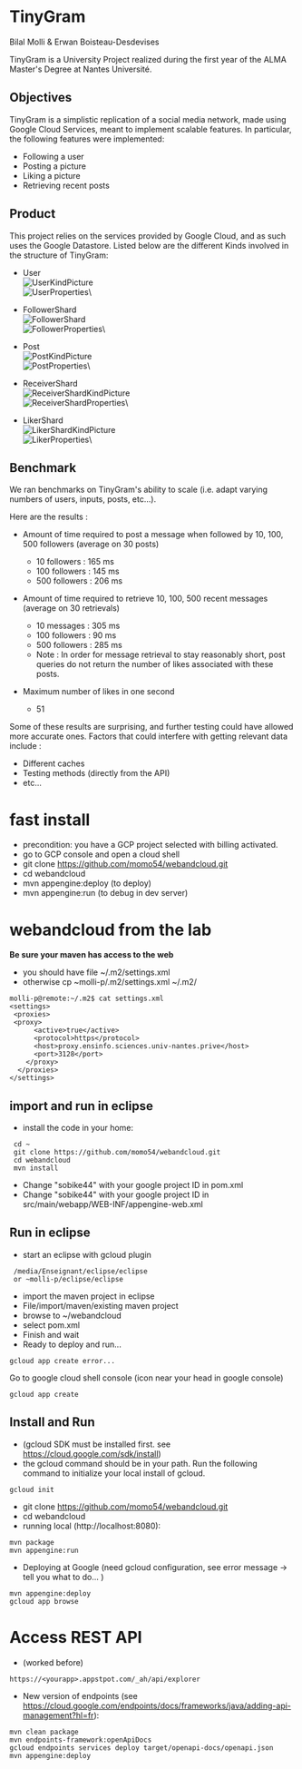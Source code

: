 # TinyGram
Bilal Molli & Erwan Boisteau-Desdevises


TinyGram is a University Project realized during the first year of the ALMA Master's Degree at Nantes Université.

## Objectives

TinyGram is a simplistic replication of a social media network, made using Google Cloud Services, meant to implement scalable features. 
In particular, the following features were implemented: 
- Following a user
- Posting a picture
- Liking a picture
- Retrieving recent posts

## Product

This project relies on the services provided by Google Cloud, and as such uses the Google Datastore. Listed below are the different Kinds involved in the structure of TinyGram: 
* User\
![UserKindPicture](./images/user_kind_picture.png)\
![UserProperties](./images/user_properties.png)\

* FollowerShard \
![FollowerShard](./images/follower_shard_kind_picture.png)\
![FollowerProperties](./images/follower_shard_properties.png)\

* Post\
![PostKindPicture](./images/post_kind_picture.png)\
![PostProperties](./images/post_properties.png)\

* ReceiverShard\
![ReceiverShardKindPicture](./images/receiver_shard_kind_picture.png)\
![ReceiverShardProperties](./images/receiver_shard_properties.png)\

* LikerShard\
![LikerShardKindPicture](./images/liker_shard_kind_picture.png)\
![LikerProperties](./images/liker_shard_properties.png)\

## Benchmark

We ran benchmarks on TinyGram's ability to scale (i.e. adapt varying numbers of users, inputs, posts, etc...).

Here are the results :

* Amount of time required to post a message when followed by 10, 100, 500 followers (average on 30 posts)
    - 10 followers : 165 ms
    - 100 followers : 145 ms
    - 500 followers : 206 ms

* Amount of time required to retrieve 10, 100, 500 recent messages (average on 30 retrievals)
    - 10 messages : 305 ms
    - 100 followers : 90 ms
    - 500 followers : 285 ms
    - Note : In order for message retrieval to stay reasonably short, post queries do not return the number of likes associated with these posts.

* Maximum number of likes in one second
    - 51


Some of these results are surprising, and further testing could have allowed more accurate ones. Factors that could interfere with getting relevant data include :
* Different caches
* Testing methods (directly from the API)
* etc...


# fast install

* precondition: you have a GCP project selected with billing activated. 
* go to GCP console and open a cloud shell
* git clone https://github.com/momo54/webandcloud.git
* cd webandcloud
* mvn appengine:deploy (to deploy)
* mvn appengine:run (to debug in dev server)

# webandcloud from the lab

**Be sure your maven has access to the web**
* you should have file ~/.m2/settings.xml
* otherwise cp ~molli-p/.m2/settings.xml ~/.m2/

```
molli-p@remote:~/.m2$ cat settings.xml
<settings>
 <proxies>
 <proxy>
      <active>true</active>
      <protocol>https</protocol>
      <host>proxy.ensinfo.sciences.univ-nantes.prive</host>
      <port>3128</port>
    </proxy>
  </proxies>
</settings>
```

## import and run in eclipse
* install the code in your home:
```
 cd ~
 git clone https://github.com/momo54/webandcloud.git
 cd webandcloud
 mvn install
```
* Change "sobike44" with your google project ID in pom.xml
* Change "sobike44" with your google project ID in src/main/webapp/WEB-INF/appengine-web.xml

## Run in eclipse

* start an eclipse with gcloud plugin
```
 /media/Enseignant/eclipse/eclipse
 or ~molli-p/eclipse/eclipse
 ```
* import the maven project in eclipse
 * File/import/maven/existing maven project
 * browse to ~/webandcloud
 * select pom.xml
 * Finish and wait
 * Ready to deploy and run...
 ```
 gcloud app create error...
 ```
 Go to google cloud shell console (icon near your head in google console)
 ```
 gcloud app create
 ```


## Install and Run 
* (gcloud SDK must be installed first. see https://cloud.google.com/sdk/install)
 * the gcloud command should be in your path. Run the following command to initialize your local install of gcloud.
```
gcloud init
```
* git clone https://github.com/momo54/webandcloud.git
* cd webandcloud
* running local (http://localhost:8080):
```
mvn package
mvn appengine:run
```
* Deploying at Google (need gcloud configuration, see error message -> tell you what to do... 
)
```
mvn appengine:deploy
gcloud app browse
```

# Access REST API
* (worked before) 
```
https://<yourapp>.appstpot.com/_ah/api/explorer
```
* New version of endpoints (see https://cloud.google.com/endpoints/docs/frameworks/java/adding-api-management?hl=fr):
```
mvn clean package
mvn endpoints-framework:openApiDocs
gcloud endpoints services deploy target/openapi-docs/openapi.json 
mvn appengine:deploy
```
